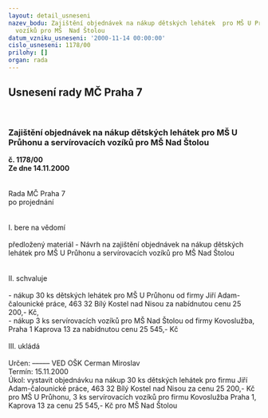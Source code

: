 ```yaml
---
layout: detail_usneseni
nazev_bodu: Zajištění objednávek na nákup dětských lehátek  pro MŠ U Průhonu a servírovacích
  vozíků pro MŠ  Nad Štolou
datum_vzniku_usneseni: '2000-11-14 00:00:00'
cislo_usneseni: 1178/00
prilohy: []
organ: rada
---
```

<div id="ucUsn_pList" class="usn">
	<span><h2>Usnesení rady MČ Praha 7 </h2>
<br></span><div class="standBody">
<span><h3>Zajištění objednávek na nákup dětských lehátek  pro MŠ U Průhonu a servírovacích vozíků pro MŠ  Nad Štolou</h3></span><div class="center">
		<strong>č. 1178/00</strong><br>
	</div>
<div class="center">
		<strong>Ze dne 14.11.2000</strong><br><br>
	</div>
<br>Rada MČ Praha 7<br>po projednání<br><br><br>I.	bere na vědomí<br><br> předložený materiál - Návrh na zajištění objednávek na nákup dětských lehátek  pro MŠ U Průhonu a servírovacích vozíků pro MŠ  Nad Štolou<br><br><br>II.	schvaluje <br><br> - nákup 30 ks dětských lehátek pro MŠ U Průhonu od firmy Jiří Adam-čalounické práce, 463 32 Bílý Kostel nad Nisou za nabídnutou cenu 25 200,- Kč, <br>- nákup 3 ks servírovacích vozíků pro MŠ Nad Štolou od firmy Kovoslužba, Praha 1 Kaprova 13 za nabídnutou cenu  25 545,- Kč <br><br>III.	ukládá <br><br> Určen:	–––––	VED OŠK Cerman Miroslav<br>Termín: 15.11.2000<br>Úkol:	vystavit objednávku na nákup 30 ks dětských lehátek pro firmu Jiří Adam-čalounické práce, 463 32 Bílý Kostel nad Nisou za cenu 25 200,- Kč pro MŠ U Průhonu,  3 ks servírovacích vozíků pro firmu Kovoslužba Praha 1, Kaprova 13 za cenu 25 545,- Kč pro MŠ Nad Štolou <br>  </div>
</div>